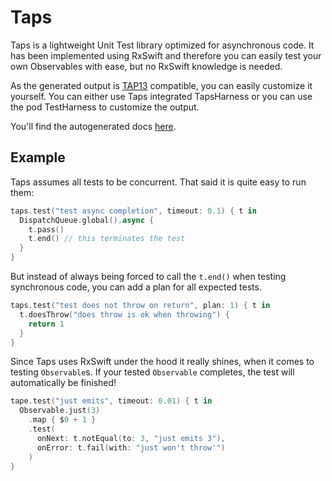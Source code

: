 # Taps

Taps is a lightweight Unit Test library optimized for asynchronous code.
It has been implemented using RxSwift and therefore you can easily test your own Observables with ease,
but no RxSwift knowledge is needed.

As the generated output is [TAP13](https://testanything.org/tap-version-13-specification.html) compatible, you can easily customize it yourself.
You can either use Taps integrated TapsHarness or you can use the pod TestHarness to customize the output.

You'll find the autogenerated docs [here](https://vknabel.github.io/Taps/generated).

## Example

Taps assumes all tests to be concurrent. That said it is quite easy to run them:

```swift
taps.test("test async completion", timeout: 0.1) { t in
  DispatchQueue.global().async {
    t.pass()
    t.end() // this terminates the test
  }
}
```

But instead of always being forced to call the `t.end()` when testing synchronous code,
you can add a plan for all expected tests.

```swift
taps.test("test does not throw on return", plan: 1) { t in
  t.doesThrow("does throw is ok when throwing") {
    return 1
  }
}
```

Since Taps uses RxSwift under the hood it really shines, when it comes to testing `Observable`s.
If your tested `Observable` completes, the test will automatically be finished!

```swift
tape.test("just emits", timeout: 0.01) { t in
  Observable.just(3)
    .map { $0 + 1 }
    .test(
      onNext: t.notEqual(to: 3, "just emits 3"),
      onError: t.fail(with: "just won't throw'")
    )
}
```

